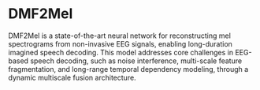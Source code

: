 # DMF2Mel


DMF2Mel is a state-of-the-art neural network for reconstructing mel spectrograms from non-invasive EEG signals, enabling long-duration imagined speech decoding. This model addresses core challenges in EEG-based speech decoding, such as noise interference, multi-scale feature fragmentation, and long-range temporal dependency modeling, through a dynamic multiscale fusion architecture.
